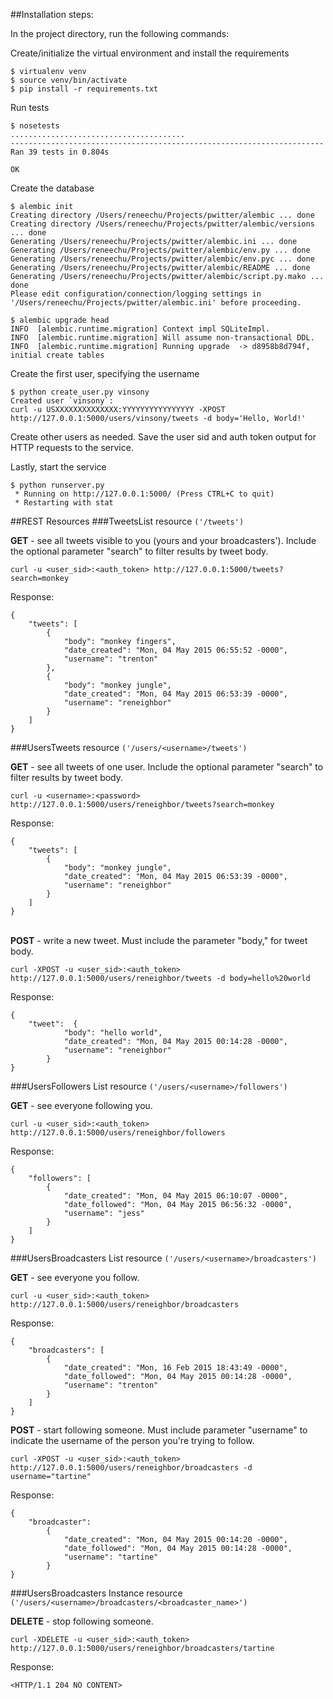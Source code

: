 ##Installation steps:

In the project directory, run the following commands:

Create/initialize the virtual environment and install the requirements
```
$ virtualenv venv
$ source venv/bin/activate
$ pip install -r requirements.txt
```

Run tests
```
$ nosetests
.......................................
----------------------------------------------------------------------
Ran 39 tests in 0.804s

OK
```

Create the database
```
$ alembic init
Creating directory /Users/reneechu/Projects/pwitter/alembic ... done
Creating directory /Users/reneechu/Projects/pwitter/alembic/versions ... done
Generating /Users/reneechu/Projects/pwitter/alembic.ini ... done
Generating /Users/reneechu/Projects/pwitter/alembic/env.py ... done
Generating /Users/reneechu/Projects/pwitter/alembic/env.pyc ... done
Generating /Users/reneechu/Projects/pwitter/alembic/README ... done
Generating /Users/reneechu/Projects/pwitter/alembic/script.py.mako ... done
Please edit configuration/connection/logging settings in
'/Users/reneechu/Projects/pwitter/alembic.ini' before proceeding.

$ alembic upgrade head
INFO  [alembic.runtime.migration] Context impl SQLiteImpl.
INFO  [alembic.runtime.migration] Will assume non-transactional DDL.
INFO  [alembic.runtime.migration] Running upgrade  -> d8958b8d794f, initial create tables
```

Create the first user, specifying the username
```
$ python create_user.py vinsony
Created user `vinsony`:
curl -u USXXXXXXXXXXXXXX:YYYYYYYYYYYYYYYY -XPOST http://127.0.0.1:5000/users/vinsony/tweets -d body='Hello, World!'
```

Create other users as needed. Save the user sid and auth token output for HTTP requests to the service.


Lastly, start the service
```
$ python runserver.py
 * Running on http://127.0.0.1:5000/ (Press CTRL+C to quit)
 * Restarting with stat
```

##REST Resources
###TweetsList resource <code>('/tweets') </code>

<strong>GET</strong> - see all tweets visible to you (yours and your broadcasters').  Include the 
optional parameter "search" to filter results by tweet body.

```
curl -u <user_sid>:<auth_token> http://127.0.0.1:5000/tweets?search=monkey
```

Response:
```
{
    "tweets": [
        {
            "body": "monkey fingers",
            "date_created": "Mon, 04 May 2015 06:55:52 -0000",
            "username": "trenton"
        },
        {
            "body": "monkey jungle",
            "date_created": "Mon, 04 May 2015 06:53:39 -0000",
            "username": "reneighbor"
        }
    ]
}
```

###UsersTweets resource <code>('/users/\<username\>/tweets') </code>

<strong>GET</strong> - see all tweets of one user.  Include the
optional parameter "search" to filter results by tweet body.

```
curl -u <username>:<password> http://127.0.0.1:5000/users/reneighbor/tweets?search=monkey
```

Response:
```
{
    "tweets": [
        {
            "body": "monkey jungle",
            "date_created": "Mon, 04 May 2015 06:53:39 -0000",
            "username": "reneighbor"
        }
    ]
}
```
</br>
<strong>POST</strong> - write a new tweet. Must include the
parameter "body," for tweet body.

```
curl -XPOST -u <user_sid>:<auth_token> http://127.0.0.1:5000/users/reneighbor/tweets -d body=hello%20world
```

Response:
```
{
    "tweet":  {
            "body": "hello world",
            "date_created": "Mon, 04 May 2015 00:14:28 -0000",
            "username": "reneighbor"
        }
}
```

###UsersFollowers List resource <code>('/users/\<username\>/followers') </code>

<strong>GET</strong> - see everyone following you.

```
curl -u <user_sid>:<auth_token> http://127.0.0.1:5000/users/reneighbor/followers
```

Response:
```
{
    "followers": [
        {
            "date_created": "Mon, 04 May 2015 06:10:07 -0000",
            "date_followed": "Mon, 04 May 2015 06:56:32 -0000",
            "username": "jess"
        }
    ]
}
```

###UsersBroadcasters List resource <code>('/users/\<username\>/broadcasters') </code>

<strong>GET</strong> - see everyone you follow.

```
curl -u <user_sid>:<auth_token> http://127.0.0.1:5000/users/reneighbor/broadcasters
```

Response:
```
{
    "broadcasters": [
        {
            "date_created": "Mon, 16 Feb 2015 18:43:49 -0000",
            "date_followed": "Mon, 04 May 2015 00:14:28 -0000",
            "username": "trenton"
        }
    ]
}
```

<strong>POST</strong> - start following someone. Must include parameter "username"
to indicate the username of the person you're trying to follow.

```
curl -XPOST -u <user_sid>:<auth_token> http://127.0.0.1:5000/users/reneighbor/broadcasters -d username="tartine"
```

Response:
```
{
    "broadcaster": 
        {
            "date_created": "Mon, 04 May 2015 00:14:20 -0000",
            "date_followed": "Mon, 04 May 2015 00:14:28 -0000",
            "username": "tartine"
        }
}
```

###UsersBroadcasters Instance resource <code>('/users/\<username\>/broadcasters/\<broadcaster_name\>') </code>

<strong>DELETE</strong> - stop following someone.

```
curl -XDELETE -u <user_sid>:<auth_token> http://127.0.0.1:5000/users/reneighbor/broadcasters/tartine
```

Response:
```
<HTTP/1.1 204 NO CONTENT>
```
